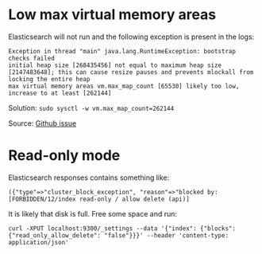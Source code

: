 # Low max virtual memory areas

Elasticsearch will not run and the following exception is present in the logs:

```
Exception in thread "main" java.lang.RuntimeException: bootstrap checks failed
initial heap size [268435456] not equal to maximum heap size [2147483648]; this can cause resize pauses and prevents mlockall from locking the entire heap
max virtual memory areas vm.max_map_count [65530] likely too low, increase to at least [262144]
```
    
Solution: `sudo sysctl -w vm.max_map_count=262144`

Source: [Github issue](https://github.com/docker-library/elasticsearch/issues/111)

# Read-only mode

Elasticsearch responses contains something like:

```
({"type"=>"cluster_block_exception", "reason"=>"blocked by: [FORBIDDEN/12/index read-only / allow delete (api)]
```

It is likely that disk is full. Free some space and run:

```
curl -XPUT localhost:9300/_settings --data '{"index": {"blocks": {"read_only_allow_delete": "false"}}}' --header 'content-type: application/json'
```

